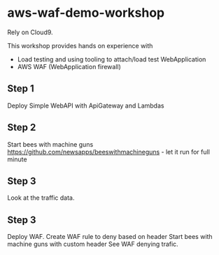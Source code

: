 # aws-waf-demo-workshop

Rely on Cloud9. 

This workshop provides hands on experience with
- Load testing and using tooling to attach/load test WebApplication
- AWS WAF (WebApplication firewall) 

## Step 1

Deploy Simple WebAPI with ApiGateway and Lambdas

## Step 2

Start bees with machine guns https://github.com/newsapps/beeswithmachineguns - let it run for full minute

## Step 3

Look at the traffic data. 

## Step 3

Deploy WAF.  Create WAF rule to deny based on header
Start bees with machine guns with custom header
See WAF denying trafic. 
